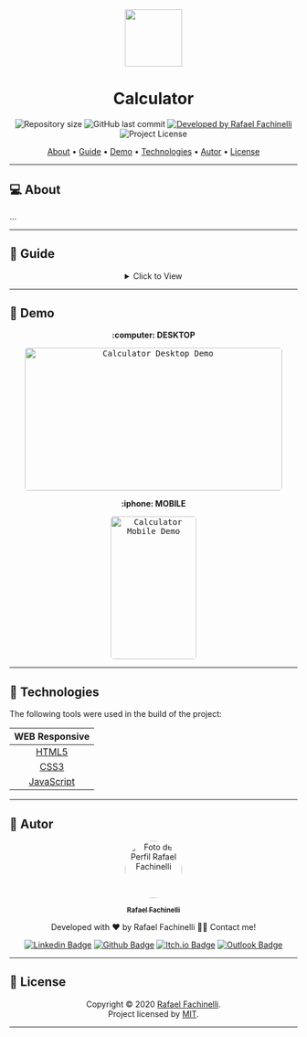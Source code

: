 <div align="center">
  <img src=".github/logo.svg" width="100px">
  <h1>Calculator</h1>
</div>

<p align="center"> 
  <img alt="Repository size" src="https://img.shields.io/github/repo-size/rafaelfachinelli/calculator?style=for-the-badge&color=7f8c8d">
  <img alt="GitHub last commit" src="https://img.shields.io/github/last-commit/rafaelfachinelli/calculator?style=for-the-badge&color=7f8c8d">
  <a href="https://github.com/rafaelfachinelli">
    <img alt="Developed by Rafael Fachinelli" src="https://img.shields.io/badge/developer-Rafael Fachinelli-%237519C1?style=for-the-badge&color=7f8c8d">
  </a>
  <img alt="Project License" src="https://img.shields.io/github/license/rafaelfachinelli/calculator?style=for-the-badge&color=7f8c8d"/>
<p>

<p align="center">
 <a href="#computer-about">About</a> •
 <a href="#memo-guide">Guide</a> •
 <a href="#movie_camera-demo">Demo</a> •
 <a href="#hammer-technologies">Technologies</a> •
 <a href="#boy-autor">Autor</a> •
 <a href="#page_facing_up-license">License</a>
</p>

---
## :computer: About

...

---
## :memo: **Guide**

<div align="center">
<details>
<summary>Click to View</summary>

|Status|Task|
|:---:|:---|
|||

</details>
</div>

---
## :movie_camera: **Demo**

<p align="center"><b> :computer: DESKTOP </b></p>

<p align="center"><kbd><img width="450" style="border-radius: 5px" height="250" alt="Calculator Desktop Demo" src=".github/demo-desktop-RFLTimer.gif"></kbd></p>

<p align="center"><b> :iphone: MOBILE </b></p>

<p align="center"><kbd><img width="150" style="border-radius: 5px" height="250" alt="Calculator Mobile Demo" src=".github/demo-mobile-RFLTimer.gif"></kbd></p>

---
## :hammer: **Technologies**

The following tools were used in the build of the project:

<div align="center">

|WEB Responsive|
|:---:|
|[HTML5](https://developer.mozilla.org/pt-BR/docs/Web/HTML/HTML5)|
|[CSS3](https://developer.mozilla.org/pt-BR/docs/Archive/CSS3)|
|[JavaScript](https://www.ecma-international.org/publications/standards/Ecma-262.htm)|

</div>

---
## :boy: **Autor**

<div align="center">

<a href="https://github.com/rafaelfachinelli">
 <img style="border-radius: 100%;" src="https://avatars3.githubusercontent.com/u/19878139?s=460&u=278a6f44f49af3c8edb13a811f7654dfe6e89341&v=4" width="100px;" alt="Foto de Perfil Rafael Fachinelli"/>
 <p><sub><b>Rafael Fachinelli</b></sub></p></a>


Developed with ❤️ by Rafael Fachinelli 👋🏽 Contact me!

[![Linkedin Badge](https://img.shields.io/badge/-Rafael_Fachinelli-blue?style=flat-square&logo=Linkedin&logoColor=white&link=https://www.linkedin.com/in/rafaelfachinelli/)](https://www.linkedin.com/in/rafaelfachinelli/)
[![Github Badge](https://img.shields.io/badge/-rafaelfachinelli-000?style=flat-square&logo=Github&logoColor=white&link=https://github.com/rafaelfachinelli)](https://github.com/rafaelfachinelli)
[![Itch.io Badge](https://img.shields.io/badge/-rafaelfachinelli-FA5C5C?style=flat-square&logo=itch.io&logoColor=white&link=https://rafael-fachinelli.itch.io/)](https://rafael-fachinelli.itch.io/)
[![Outlook Badge](https://img.shields.io/badge/-rafael.fachinelli@fatec.sp.gov.br-0078d4?style=flat-square&logo=microsoft-outlook&logoColor=white&link=mailto:rafael.fachinelli@fatec.sp.gov.br)](mailto:rafael.fachinelli@fatec.sp.gov.br)

</div>

---
## :page_facing_up: **License**

<div align="center">

Copyright © 2020 [Rafael Fachinelli](https://github.com/rafaelfachinelli).<br />
Project licensed by [MIT](./LICENSE).

</div>

---
